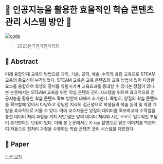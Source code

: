 # 🤖 인공지능을 활용한 효율적인 학습 콘텐츠 관리 시스템 방안 🤖
[![code](https://img.shields.io/badge/Code-Python-blue)](https://docs.python.org/3/license.html)
> 2023한국전기전자학회
## 📖 Abstract
미래 융합인재 교육의 방법으로 과학, 기술, 공학, 예술, 수학의 융합 교육으로 STEAM 교육의 중요성이 부각되었다. STEAM 교육은 교육 콘텐츠와 교육 방법에 있어 다양한 요소를 융합하여 학생의 흥미를 유발시키며 교육효과를 증대할 수 있다는 장점이 있다. 본 논문에서는 STEAM 교육을 위한 학습 콘텐츠 관리 시스템을 위하여 효과적으로 인공지능을 활용한 학습 콘텐츠 확보 방안에 대해서 소개한다. 특별히, 양질의 학습 콘텐츠를 확보함에 있어서 다양하고 정밀한 지식의 접근성으로 학생들의 학습 능력 및 역량 개발을 효과적으로 키울 수 있다. 이에 교수자들은 양질의 데이터를 확보하고자 수작업을 통한 데이터 처리 과정을 거치 지만 많은 양의 데이터 처리와 시간 소요로 업무적인 부담이 증가한다는 단점이 있다. 이에 본 논문에서는 X-ray 촬영으로 얻은 이미지를 학습하여 자동으로 전처리 과정을 수행하는 학습 콘텐츠 관리 시스템을 제안한다.

## 📜 Paper
[논문 보기](https://github.com/jeong-sys/Summer_Paper_AI/blob/c94ba2d62ee74535266a19a8a0eac79154afecc9/%E1%84%8B%E1%85%B5%E1%86%AB%E1%84%80%E1%85%A9%E1%86%BC%E1%84%8C%E1%85%B5%E1%84%82%E1%85%B3%E1%86%BC%E1%84%8B%E1%85%B3%E1%86%AF%20%E1%84%92%E1%85%AA%E1%86%AF%E1%84%8B%E1%85%AD%E1%86%BC%E1%84%92%E1%85%A1%E1%86%AB%20%E1%84%92%E1%85%AD%E1%84%8B%E1%85%B2%E1%86%AF%E1%84%8C%E1%85%A5%E1%86%A8%E1%84%8B%E1%85%B5%E1%86%AB%20%E1%84%92%E1%85%A1%E1%86%A8%E1%84%89%E1%85%B3%E1%86%B8%20%E1%84%8F%E1%85%A9%E1%86%AB%E1%84%90%E1%85%A6%E1%86%AB%E1%84%8E%E1%85%B3%20%E1%84%80%E1%85%AA%E1%86%AB%E1%84%85%E1%85%B5%20%E1%84%89%E1%85%B5%E1%84%89%E1%85%B3%E1%84%90%E1%85%A6%E1%86%B7%20%E1%84%87%E1%85%A1%E1%86%BC%E1%84%8B%E1%85%A1%E1%86%AB.pdf)
